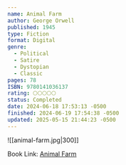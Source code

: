 ```yaml
---
name: Animal Farm
author: George Orwell
published: 1945
type: Fiction
format: Digital
genre:
  - Political
  - Satire
  - Dystopian
  - Classic
pages: 78
ISBN: 9780141036137
rating: 🌕🌕🌕🌕🌕
status: Completed
date: 2024-06-18 17:53:13 -0500
finished: 2024-06-19 17:54:38 -0500
updated: 2025-05-15 21:44:23 -0500
---
```


![[animal-farm.jpg|300]]

Book Link: [Animal Farm](https://www.goodreads.com/book/show/170448.Animal_Farm)
